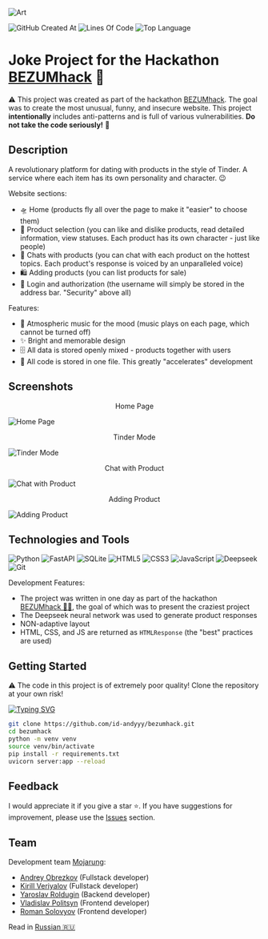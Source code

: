 ![Art](https://i.postimg.cc/YqrFWvhq/art.png)

![GitHub Created At](https://img.shields.io/github/created-at/id-andyyy/bezumhack?style=flat&color=FF00B2)
![Lines Of Code](https://tokei.rs/b1/github/id-andyyy/bezumhack?style=flat&category=code&color=8400FF)
![Top Language](https://img.shields.io/github/languages/top/id-andyyy/bezumhack?style=flat)

# Joke Project for the Hackathon [BEZUMhack](https://bezumci.wtf/hack/) 🍓

⚠️ This project was created as part of the hackathon [BEZUMhack](https://bezumci.wtf/hack/). The goal was to create the most unusual, funny, and insecure website. This project **intentionally** includes anti-patterns and is full of various vulnerabilities. **Do not take the code seriously!** 🚫

## Description
A revolutionary platform for dating with products in the style of Tinder. A service where each item has its own personality and character. 😉

Website sections:

- 🛸 Home (products fly all over the page to make it "easier" to choose them)
- 🩷 Product selection (you can like and dislike products, read detailed information, view statuses. Each product has its own character - just like people)
- 💬 Chats with products (you can chat with each product on the hottest topics. Each product's response is voiced by an unparalleled voice)
- 🛍️ Adding products (you can list products for sale)
- 🔀 Login and authorization (the username will simply be stored in the address bar. "Security" above all)

Features:

- 🎵 Atmospheric music for the mood (music plays on each page, which cannot be turned off)
- ✨ Bright and memorable design
- 🗄️ All data is stored openly mixed - products together with users
- 🤯 All code is stored in one file. This greatly "accelerates" development

## Screenshots

<p align="center">Home Page</p>

![Home Page](https://i.postimg.cc/kgSPDmQx/1.png)

<p align="center">Tinder Mode</p>

![Tinder Mode](https://i.postimg.cc/6QLsLf1q/3.png)

<p align="center">Chat with Product</p>

![Chat with Product](https://i.postimg.cc/wBzZvsTp/5.png)

<p align="center">Adding Product</p>

![Adding Product](https://i.postimg.cc/Vv2HcJH2/7.png)

## Technologies and Tools

![Python](https://img.shields.io/badge/python-3670A0?style=for-the-badge&logo=python&logoColor=ffffff)
![FastAPI](https://img.shields.io/badge/FastAPI-005571?style=for-the-badge&logo=fastapi&color=009485&logoColor=white)
![SQLite](https://img.shields.io/badge/sqlite-%2307405e.svg?style=for-the-badge&logo=sqlite&logoColor=white&color=000000)
![HTML5](https://img.shields.io/badge/html-%23E34F26.svg?style=for-the-badge&logo=html5&logoColor=white)
![CSS3](https://img.shields.io/badge/css-%231572B6.svg?style=for-the-badge&logo=css3&logoColor=white)
![JavaScript](https://img.shields.io/badge/javascript-%23323330.svg?style=for-the-badge&logo=javascript&logoColor=white&color=yellow)
![Deepseek](https://img.shields.io/badge/Deepseek-%23F24E1E.svg?style=for-the-badge&logoColor=white&color=4d6bfe)
![Git](https://img.shields.io/badge/git-%23F05033.svg?style=for-the-badge&logo=git&logoColor=white&color=f14e32)

Development Features:

- The project was written in one day as part of the hackathon [BEZUMhack&nbsp;&#128104;&#8205;&#128187;](https://bezumci.wtf/hack/), the goal of which was to present the craziest project
- The Deepseek neural network was used to generate product responses
- NON-adaptive layout
- HTML, CSS, and JS are returned as `HTMLResponse` (the "best" practices are used)

## Getting Started

⚠️ The code in this project is of extremely poor quality! Clone the repository at your own risk!

[![Typing SVG](https://readme-typing-svg.herokuapp.com?font=Fira+Code&duration=2500&color=F7F7F7&background=000000&multiline=true&width=660&height=165&lines=%25+git+clone+https%3A%2F%2Fgithub.com%2Fid-andyyy%2Fbezumhack.git;%25+cd+bezumhack;%25+python+-m+venv+venv;%25+source+venv%2Fbin%2Factivate;%25+pip+install+-r+requirements.txt;%25+uvicorn+server%3Aapp+--reload)](https://git.io/typing-svg)

```sh
git clone https://github.com/id-andyyy/bezumhack.git
cd bezumhack
python -m venv venv
source venv/bin/activate
pip install -r requirements.txt
uvicorn server:app --reload
```

## Feedback

I would appreciate it if you give a star&nbsp;&#11088;. If you have suggestions for improvement,
please use the [Issues](https://github.com/id-andyyy/bezumhack/issues) section.

## Team

Development team [Mojarung](https://t.me/mojarung):

- [Andrey Obrezkov](https://github.com/id-andyyy) (Fullstack developer)
- [Kirill Veriyalov](https://github.com/verikirill) (Fullstack developer)
- [Yaroslav Roldugin](https://github.com/Felicuss) (Backend developer)
- [Vladislav Politsyn](https://github.com/wasbyy) (Frontend developer)
- [Roman Solovyov](https://github.com/Fors1ksx) (Frontend developer)

Read in [Russian&nbsp;&#127479;&#127482;](README-ru.md)
